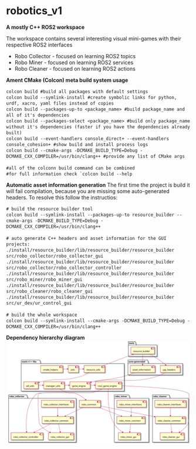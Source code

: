 # robotics_v1

**A mostly C++ ROS2 workspace**

The workspace contains several interesting visual mini-games with their respective ROS2 interfaces
- Robo Collector - focused on learning ROS2 topics
- Robo Miner - focused on learning ROS2 services
- Robo Cleaner - focused on learning ROS2 actions

**Ament CMake (Colcon) meta build system usage**
```
colcon build #build all packages with default settings
colcon build --symlink-install #create symbolic links for python, urdf, xacro, yaml files instead of copies
colcon build --packages-up-to <package_name> #build package_name and all of it's dependencies
colcon build --packages-select <package_name> #build only package_name without it's dependencies (faster if you have the dependencies already built)
colcon build --event-handlers console_direct+ --event-handlers console_cohesion+ #show build and install process logs
colcon build --cmake-args -DCMAKE_BUILD_TYPE=Debug -DCMAKE_CXX_COMPILER=/usr/bin/clang++ #provide any list of CMake args

#all of the colconn build command can be combined
#for full information check `colcon build --help
```

**Automatic asset information generation**
The first time the project is build it will fail compilation, because you are missing some auto-generated headers.
To resolve this follow the instructios:
```
# build the resource builder tool
colcon build --symlink-install --packages-up-to resource_builder --cmake-args -DCMAKE_BUILD_TYPE=Debug -DCMAKE_CXX_COMPILER=/usr/bin/clang++

# auto generate C++ headers and asset information for the GUI projects:
./install/resource_builder/lib/resource_builder/resource_builder src/robo_collector/robo_collector_gui
./install/resource_builder/lib/resource_builder/resource_builder src/robo_collector/robo_collector_controller
./install/resource_builder/lib/resource_builder/resource_builder src/robo_miner/robo_miner_gui
./install/resource_builder/lib/resource_builder/resource_builder src/robo_cleaner/robo_cleaner_gui
./install/resource_builder/lib/resource_builder/resource_builder src/ur_dev/ur_control_gui

# build the whole workspace
colcon build --symlink-install --cmake-args -DCMAKE_BUILD_TYPE=Debug -DCMAKE_CXX_COMPILER=/usr/bin/clang++
```

**Dependency hierarchy diagram**
![](doc/hierarchy_diagram.svg)
